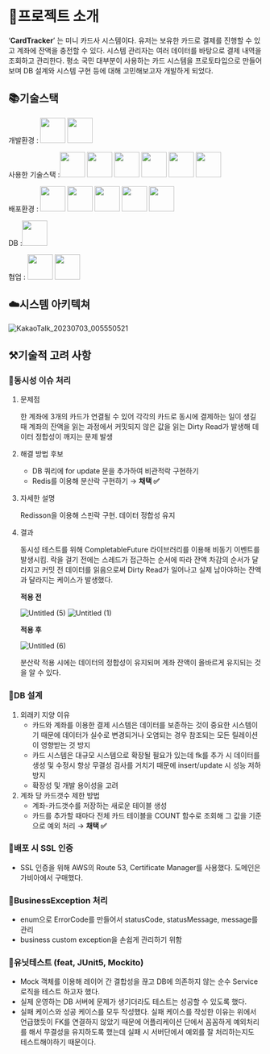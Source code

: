 # 🎯프로젝트 소개

‘**CardTracker**’ 는 미니 카드사 시스템이다. 유저는 보유한 카드로 결제를 진행할 수 있고 계좌에 잔액을 충전할 수 있다. 시스템 관리자는 여러 데이터를 바탕으로 결제 내역을 조회하고 관리한다. 평소 국민 대부분이 사용하는 카드 시스템을 프로토타입으로 만들어보며 DB 설계와 시스템 구현 등에 대해 고민해보고자 개발하게 되었다.

## 📚기술스택

개발환경 : <img src="https://cdn.devinflearn.com/public/files/posts/45a25c80-b53e-4631-b9b9-210ff1daeeec/Java-Logo.png" height="50px">
<img src="https://encrypted-tbn0.gstatic.com/images?q=tbn:ANd9GcS2hdDmVLdRKwnPkPLPTLR88XgFPTz3CQkNeA&usqp=CAU" height="50px">


사용한 기술스택 :<img src="https://encrypted-tbn0.gstatic.com/images?q=tbn:ANd9GcQSvulUF7KX4JzUa9BtsqiuKdTRPwbjLit3PA&usqp=CAU" height="50px"> 
<img src="https://images.velog.io/images/co_der/post/6e06267d-ef83-448e-a7db-191c9a3ea981/Apache-maven.jpg" height="50px">
<img src="https://velog.velcdn.com/images/suyyeon/post/b5f4087d-ef66-43e7-82f6-94ec53674453/image.png" height="50px">
<img src="https://upload.wikimedia.org/wikipedia/commons/d/d5/CSS3_logo_and_wordmark.svg" height="50px">
<img src="https://images.velog.io/images/reveloper-1311/post/0b1dbd85-4a78-4d50-9923-e1113eb279c1/JS.png" height="50px">
<img src="https://www.earlysoft.co.kr/wp-content/uploads/2019/05/bootstrap-tutorial.png" height="50px">


배포환경 : 
<img src="https://a0.awsstatic.com/libra-css/images/logos/aws_logo_smile_1200x630.png" height="50px">
<img src="https://i0.wp.com/bespin-wordpress-bucket.s3.ap-northeast-2.amazonaws.com/wp-content/uploads/2022/01/image.png?resize=410%2C449&ssl=1" height="50px">
<img src="https://lh3.googleusercontent.com/4Quj4qB7UEu3FQu6fsRXzY5M1Kr8vXqUj1JUQIh5ZyCE3B70lClHHvNXbDyog-39Ce8ib8AGi26PITD9Kk8SO1fKQ_1Dal1Sqd-swunWGjzYz2vaR81X48XdqExCiw0r8mTOO-Hv" height="50px">
<img src="https://www.yamamanx.com/wp-content/uploads/2020/06/acm-icon.png" height="50px">
<img src="https://inceptivetechnologies.com/wp-content/uploads/2022/09/amazon-rds.png" height="50px">


DB :<img src="https://i0.wp.com/thinkground.studio/wp-content/uploads/2019/04/190419_MySQL-Logo.png?resize=363%2C224" height="50px">


협업 : <img src="https://github.githubassets.com/images/modules/logos_page/GitHub-Mark.png" height="50px">
<img src="https://play-lh.googleusercontent.com/ht8BdWPiUAsAeVx9SKVtFOX774DgRNYov896FM-fgYVPBvzze6_KgM2nRhO1OUQbVY8=w600-h300-pc0xffffff-pd" height="50px">

## ☁️시스템 아키텍쳐


![KakaoTalk_20230703_005550521](https://github.com/CardSystem/Server/assets/86733856/fc913133-0ee9-48e5-9d00-86fd04a55660)



## ⚒️기술적 고려 사항

### 🔨동시성 이슈 처리

1. 문제점
    
    한 계좌에 3개의 카드가 연결될 수 있어 각각의 카드로 동시에 결제하는 일이 생길 때 계좌의 잔액을 읽는 과정에서 커밋되지 않은 값을 읽는 Dirty Read가 발생해 데이터 정합성이 깨지는 문제 발생
    
2. 해결 방법 후보
    - DB 쿼리에 for update 문을 추가하여 비관적락 구현하기
    - Redis를 이용해 분산락 구현하기 → **채택 ✅**
3. 자세한 설명
    
    Redisson을 이용해 스핀락 구현. 데이터 정합성 유지
    

    
5. 결과
    
    동시성 테스트를 위해 CompletableFuture 라이브러리를 이용해 비동기 이벤트를 발생시킴. 락을 걸기 전에는 스레드가 접근하는 순서에 따라 잔액 차감의 순서가 달라지고 커밋 전 데이터를 읽음으로써 Dirty Read가 일어나고 실제 남아야하는 잔액과 달라지는 케이스가 발생했다.
    
    **적용 전**
   
    ![Untitled (5)](https://github.com/CardSystem/Server/assets/86733856/6c15b832-323d-4554-a5a0-543e460d1042)
![Untitled (1)](https://github.com/CardSystem/Server/assets/86733856/5d519c73-adb1-4ac8-b79b-e5f3f313f3bc)

    **적용 후**

   ![Untitled (6)](https://github.com/CardSystem/Server/assets/86733856/e795eb69-a8ab-415d-8201-05897198e6ad)

    분산락 적용 시에는 데이터의 정합성이 유지되며 계좌 잔액이 올바르게 유지되는 것을 알 수 있다.

    

### 🔨DB 설계

1. 외래키 지양 이유
    - 카드와 계좌를 이용한 결제 시스템은 데이터를 보존하는 것이 중요한 시스템이기 때문에 데이터가 실수로 변경되거나 오염되는 경우 참조되는 모든 릴레이션이 영향받는 것 방지
    - 카드 시스템은 대규모 시스템으로 확장될 필요가 있는데 fk를 추가 시 데이터를 생성 및 수정시 항상 무결성 검사를 거치기 때문에 insert/update 시 성능 저하 방지
    -  확장성 및 개발 용이성을 고려
2. 계좌 당 카드갯수 제한 방법
    - 계좌-카드갯수를 저장하는 새로운 테이블 생성
    - 카드를 추가할 때마다 전체 카드 테이블을 COUNT 함수로 조회해 그 값을 기준으로 예외 처리 → **채택 ✅**



### 🔨배포 시 SSL 인증

- SSL 인증을 위해 AWS의 Route 53, Certificate Manager를 사용했다. 도메인은 가비아에서 구매했다.



### 🔨BusinessException 처리

- enum으로 ErrorCode를 만들어서 statusCode, statusMessage, message를 관리
- business custom exception을 손쉽게 관리하기 위함



### 🔨유닛테스트 (feat, JUnit5, Mockito)

- Mock 객체를 이용해 레이어 간 결합성을 끊고 DB에 의존하지 않는 순수 Service 로직을 테스트 하고자 했다.
- 실제 운영하는 DB 서버에 문제가 생기더라도 테스트는 성공할 수 있도록 했다.
- 실패 케이스와 성공 케이스를 모두 작성했다. 실패 케이스를 작성한 이유는 위에서 언급했듯이 FK를 연결하지 않았기 때문에 어플리케이션 단에서 꼼꼼하게 예외처리를 해서 무결성을 유지하도록 했는데 실패 시 서버단에서 예외를 잘 처리하는지도 테스트해야하기 때문이다.
